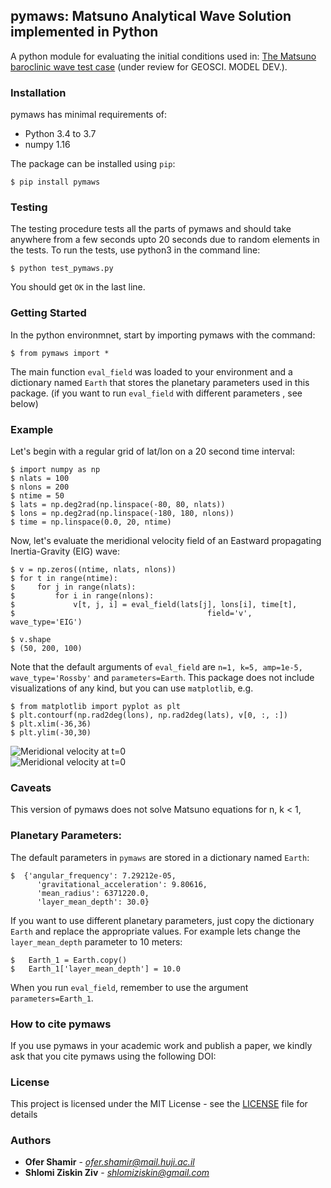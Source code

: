## pymaws: Matsuno Analytical Wave Solution implemented in Python 
A python module for evaluating the initial conditions used in: [The Matsuno baroclinic wave test case](https://www.geosci-model-dev-discuss.net/gmd-2018-260/) (under review for GEOSCI. MODEL DEV.).

### Installation

pymaws has minimal requirements of:

- Python 3.4 to 3.7
- numpy  1.16

The package can be installed using ``pip``:

  	$ pip install pymaws
    
### Testing
The testing procedure tests all the parts of pymaws and should take anywhere from a few seconds upto 20 seconds due to random elements in the tests.
To run the tests, use python3 in the command line:

	$ python test_pymaws.py
  You should get ``OK`` in the last line.
 
### Getting Started
In the python environmnet, start by importing pymaws with the command:

	$ from pymaws import *
The main function ``eval_field`` was loaded to your environment and a dictionary named ``Earth`` that stores the planetary parameters used in this package. (if you want to run ``eval_field`` with different parameters , see below)


### Example
Let's begin with a regular grid of lat/lon on a 20 second time interval:

	$ import numpy as np
	$ nlats = 100
	$ nlons = 200
	$ ntime = 50
	$ lats = np.deg2rad(np.linspace(-80, 80, nlats))
	$ lons = np.deg2rad(np.linspace(-180, 180, nlons))
	$ time = np.linspace(0.0, 20, ntime)
Now, let's evaluate the meridional velocity field of an Eastward propagating Inertia-Gravity (EIG) wave:

    $ v = np.zeros((ntime, nlats, nlons))
    $ for t in range(ntime):
    $     for j in range(nlats):
    $         for i in range(nlons):
    $             v[t, j, i] = eval_field(lats[j], lons[i], time[t], 
    $                                           field='v', wave_type='EIG')

	$ v.shape
	$ (50, 200, 100)
Note that the default arguments of ``eval_field`` are ``n=1, k=5, amp=1e-5, wave_type='Rossby'`` and ``parameters=Earth``. 
This package does not include visualizations of any kind, but you can use ``matplotlib``, e.g.

    $ from matplotlib import pyplot as plt
    $ plt.contourf(np.rad2deg(lons), np.rad2deg(lats), v[0, :, :])
    $ plt.xlim(-36,36)
    $ plt.ylim(-30,30)
![Meridional velocity at t=0](https://github.com/ofershamir/matsuno/master/example_v.png "Meridional velocity at t=0")	 
![Meridional velocity at t=0](https://github.com/ofershamir/matsuno/ofer/example_v.png "Meridional velocity at t=0")	 

### Caveats

This version of pymaws does not solve Matsuno equations for n, k < 1, 

### Planetary Parameters:
The default parameters in ``pymaws`` are stored in a dictionary named ``Earth``:

	$  {'angular_frequency': 7.29212e-05,
	      'gravitational_acceleration': 9.80616,
	      'mean_radius': 6371220.0,
	      'layer_mean_depth': 30.0}
If you want to use different planetary parameters,  just copy the dictionary ``Earth`` and replace the appropriate values. For example lets change the ``layer_mean_depth`` parameter to 10 meters: 

	$   Earth_1 = Earth.copy()
	$   Earth_1['layer_mean_depth'] = 10.0
When you run ``eval_field``, remember to use the argument ``parameters=Earth_1``.
### How to cite pymaws

If you use pymaws in your academic work and publish a paper, we kindly ask that you cite pymaws using the following DOI:

### License

This project is licensed under the MIT License - see the [LICENSE](LICENSE) file for details
### Authors

* **Ofer Shamir** - *ofer.shamir@mail.huji.ac.il*
* **Shlomi Ziskin Ziv** - *shlomiziskin@gmail.com*

